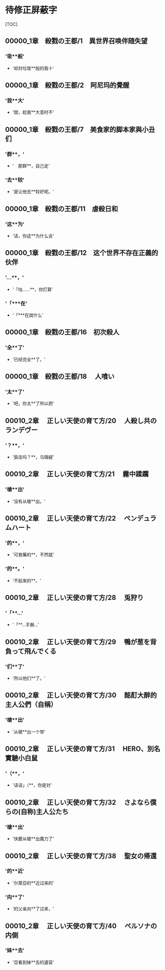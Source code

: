 # 待修正屏蔽字

[TOC]

## 00000_1章　殺戮の王都/1　異世界召唤伴随失望

### '圾**般'

- '却対垃圾**般的我十'


## 00000_1章　殺戮の王都/2　阿尼玛的覺醒

### '我**大'

- '間，趁我**大意时不'


## 00000_1章　殺戮の王都/7　美食家的脚本家與小丑们

### '群**，'

- '　那群**，自己走'

### '去**较'

- '是让他去**较好呢。'


## 00000_1章　殺戮の王都/11　虐殺日和

### '这**为'

- '诘，你这**为什么会'


## 00000_1章　殺戮の王都/12　这个世界不存在正義的伙伴

### '…**，'

- '「咕……**，你打算'

### '「***在'

- '「***在說什么'


## 00000_1章　殺戮の王都/16　初次殺人

### '全**了'

- '已经完全**了。'


## 00000_1章　殺戮の王都/18 　人喰い

### '太**了'

- '吧，你太**了所以把'


## 00010_2章 　正しい天使の育て方/20 　人殺し共のランデヴー

### '？**，'

- '狙击吗？**，乌璐緹'


## 00010_2章 　正しい天使の育て方/21 　霧中蹂躙

### '槍**出'

- '没有从槍**出。'


## 00010_2章 　正しい天使の育て方/22 　ペンデュラムハート

### '的**，'

- '可救藥的**，不然就'

### '的**。'

- '不起来的**。'


## 00010_2章 　正しい天使の育て方/28 　兎狩り

### '「**…'

- '「**…手腕…'


## 00010_2章 　正しい天使の育て方/29 　鴨が葱を背負って飛んでくる

### '们**了'

- '所以他们**了。'


## 00010_2章 　正しい天使の育て方/30 　酩酊大醉的主人公們（自稱）

### '槍**出'

- '从槍**出一个带'


## 00010_2章 　正しい天使の育て方/31 　HERO、別名實驗小白鼠

### '（**，'

- '诘诘」（**，你是対'


## 00010_2章 　正しい天使の育て方/32 　さよなら僕らの(自称)主人公たち

### '槍**出'

- '快要从槍**出魔力了'


## 00010_2章 　正しい天使の育て方/38 　聖女の帰還

### '的**近'

- '尔萊亞的**近过来的'

### '向**了'

- '的父亲向**了过来，'


## 00010_2章 　正しい天使の育て方/40 　ペルソナの内側

### '妹**去'

- '亞看到妹**去的遺容'
